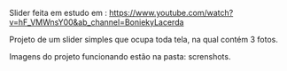 Slider feita em estudo em : https://www.youtube.com/watch?v=hF_VMWnsY00&ab_channel=BoniekyLacerda

Projeto de um slider simples que ocupa toda tela, na qual contém 3 fotos.

Imagens do projeto funcionando estão na pasta: screnshots.